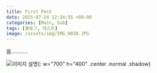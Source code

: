 ```yaml
---
title: First Post
date: 2025-07-24 12:34:55 +09:00
categories: [Main, Sub]
tags: [블로그, 테스트]
image: /assets/img/IMG_0038.JPG
---
```


음...........

![이미지 설명](/assets/img/IMG_0038.JPG){: w="700" h="400" .center .normal .shadow}